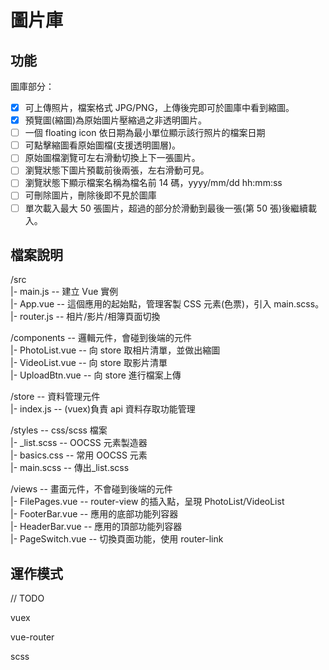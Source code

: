 # 圖片庫

## 功能

圖庫部分：

- [x] 可上傳照片，檔案格式 JPG/PNG，上傳後完即可於圖庫中看到縮圖。
- [x] 預覽圖(縮圖)為原始圖片壓縮過之非透明圖片。
- [ ] 一個 floating icon 依日期為最小單位顯示該行照片的檔案日期
- [ ] 可點擊縮圖看原始圖檔(支援透明圖層)。
- [ ] 原始圖檔瀏覽可左右滑動切換上下一張圖片。
- [ ] 瀏覽狀態下圖片預載前後兩張，左右滑動可見。
- [ ] 瀏覽狀態下顯示檔案名稱為檔名前 14 碼，yyyy/mm/dd hh:mm:ss
- [ ] 可刪除圖片，刪除後即不見於圖庫
- [ ] 單次載入最大 50 張圖片，超過的部分於滑動到最後一張(第 50 張)後繼續載入。

## 檔案說明

/src  
|- main.js -- 建立 Vue 實例  
|- App.vue -- 這個應用的起始點，管理客製 CSS 元素(色票)，引入 main.scss。  
|- router.js -- 相片/影片/相簿頁面切換

/components -- 邏輯元件，會碰到後端的元件  
|- PhotoList.vue -- 向 store 取相片清單，並做出縮圖  
|- VideoList.vue -- 向 store 取影片清單  
|- UploadBtn.vue -- 向 store 進行檔案上傳

/store -- 資料管理元件  
|- index.js -- (vuex)負責 api 資料存取功能管理

/styles -- css/scss 檔案  
|- \_list.scss -- OOCSS 元素製造器  
|- basics.css -- 常用 OOCSS 元素  
|- main.scss -- 傳出\_list.scss

/views -- 畫面元件，不會碰到後端的元件  
|- FilePages.vue -- router-view 的插入點，呈現 PhotoList/VideoList  
|- FooterBar.vue -- 應用的底部功能列容器  
|- HeaderBar.vue -- 應用的頂部功能列容器  
|- PageSwitch.vue -- 切換頁面功能，使用 router-link

## 運作模式

// TODO

vuex

vue-router

scss
